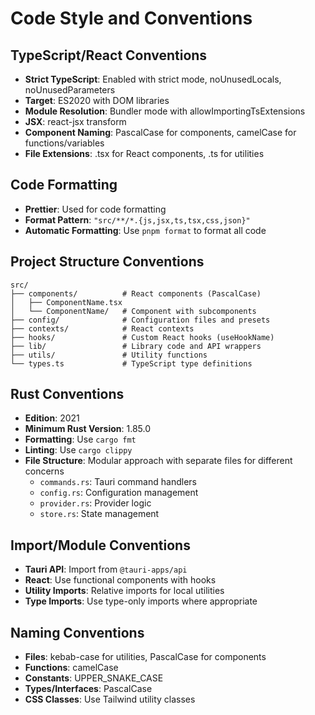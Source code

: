 # Code Style and Conventions

## TypeScript/React Conventions
- **Strict TypeScript**: Enabled with strict mode, noUnusedLocals, noUnusedParameters
- **Target**: ES2020 with DOM libraries
- **Module Resolution**: Bundler mode with allowImportingTsExtensions
- **JSX**: react-jsx transform
- **Component Naming**: PascalCase for components, camelCase for functions/variables
- **File Extensions**: .tsx for React components, .ts for utilities

## Code Formatting
- **Prettier**: Used for code formatting
- **Format Pattern**: `"src/**/*.{js,jsx,ts,tsx,css,json}"`
- **Automatic Formatting**: Use `pnpm format` to format all code

## Project Structure Conventions
```
src/
├── components/          # React components (PascalCase)
│   ├── ComponentName.tsx
│   └── ComponentName/   # Component with subcomponents
├── config/              # Configuration files and presets
├── contexts/            # React contexts
├── hooks/               # Custom React hooks (useHookName)
├── lib/                 # Library code and API wrappers
├── utils/               # Utility functions
└── types.ts             # TypeScript type definitions
```

## Rust Conventions
- **Edition**: 2021
- **Minimum Rust Version**: 1.85.0
- **Formatting**: Use `cargo fmt`
- **Linting**: Use `cargo clippy`
- **File Structure**: Modular approach with separate files for different concerns
  - `commands.rs`: Tauri command handlers
  - `config.rs`: Configuration management
  - `provider.rs`: Provider logic
  - `store.rs`: State management

## Import/Module Conventions
- **Tauri API**: Import from `@tauri-apps/api`
- **React**: Use functional components with hooks
- **Utility Imports**: Relative imports for local utilities
- **Type Imports**: Use type-only imports where appropriate

## Naming Conventions
- **Files**: kebab-case for utilities, PascalCase for components
- **Functions**: camelCase
- **Constants**: UPPER_SNAKE_CASE
- **Types/Interfaces**: PascalCase
- **CSS Classes**: Use Tailwind utility classes